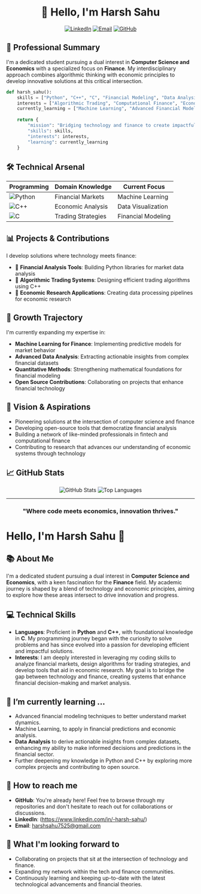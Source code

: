 # <div align="center">👋 Hello, I'm Harsh Sahu</div>

<div align="center">
  
[![LinkedIn](https://img.shields.io/badge/LinkedIn-Connect-blue?style=for-the-badge&logo=linkedin)](https://www.linkedin.com/in/-harsh-sahu/)
[![Email](https://img.shields.io/badge/Email-Contact-red?style=for-the-badge&logo=gmail)](mailto:harshsahu7525@gmail.com)
[![GitHub](https://img.shields.io/badge/GitHub-Follow-lightgrey?style=for-the-badge&logo=github)](https://github.com/YOUR_USERNAME)

</div>

## 💼 Professional Summary

I'm a dedicated student pursuing a dual interest in **Computer Science and Economics** with a specialized focus on **Finance**. My interdisciplinary approach combines algorithmic thinking with economic principles to develop innovative solutions at this critical intersection.

```python
def harsh_sahu():
    skills = ["Python", "C++", "C", "Financial Modeling", "Data Analysis"]
    interests = ["Algorithmic Trading", "Computational Finance", "Economic Research"]
    currently_learning = ["Machine Learning", "Advanced Financial Models", "Data Science"]
    
    return {
        "mission": "Bridging technology and finance to create impactful solutions",
        "skills": skills,
        "interests": interests,
        "learning": currently_learning
    }
```

## 🛠️ Technical Arsenal

<div align="center">
  
| **Programming** | **Domain Knowledge** | **Current Focus** |
|----------------|---------------------|------------------|
| ![Python](https://img.shields.io/badge/Python-Expert-3776AB?style=flat&logo=python&logoColor=white) | Financial Markets | Machine Learning |
| ![C++](https://img.shields.io/badge/C++-Proficient-00599C?style=flat&logo=c%2B%2B&logoColor=white) | Economic Analysis | Data Visualization |
| ![C](https://img.shields.io/badge/C-Intermediate-A8B9CC?style=flat&logo=c&logoColor=white) | Trading Strategies | Financial Modeling |

</div>

## 📊 Projects & Contributions

I develop solutions where technology meets finance:

- 🔹 **Financial Analysis Tools**: Building Python libraries for market data analysis
- 🔹 **Algorithmic Trading Systems**: Designing efficient trading algorithms using C++
- 🔹 **Economic Research Applications**: Creating data processing pipelines for economic research

## 🌱 Growth Trajectory

I'm currently expanding my expertise in:

- **Machine Learning for Finance**: Implementing predictive models for market behavior
- **Advanced Data Analysis**: Extracting actionable insights from complex financial datasets
- **Quantitative Methods**: Strengthening mathematical foundations for financial modeling
- **Open Source Contributions**: Collaborating on projects that enhance financial technology

## 🚀 Vision & Aspirations

- Pioneering solutions at the intersection of computer science and finance
- Developing open-source tools that democratize financial analysis
- Building a network of like-minded professionals in fintech and computational finance
- Contributing to research that advances our understanding of economic systems through technology

## 📈 GitHub Stats

<div align="center">
  
![GitHub Stats](https://github-readme-stats.vercel.app/api?username=YOUR_USERNAME&show_icons=true&theme=dark)
![Top Languages](https://github-readme-stats.vercel.app/api/top-langs/?username=YOUR_USERNAME&layout=compact&theme=dark)

</div>

---

<div align="center">
  
### "Where code meets economics, innovation thrives."

</div>

# Hello, I'm Harsh Sahu 👋

## 📚 About Me
I'm a dedicated student pursuing a dual interest in **Computer Science and Economics**, with a keen fascination for the **Finance** field. My academic journey is shaped by a blend of technology and economic principles, aiming to explore how these areas intersect to drive innovation and progress.

## 💻 Technical Skills
- **Languages**: Proficient in **Python** and **C++**, with foundational knowledge in **C**. My programming journey began with the curiosity to solve problems and has since evolved into a passion for developing efficient and impactful solutions.
- **Interests**: I am deeply interested in leveraging my coding skills to analyze financial markets, design algorithms for trading strategies, and develop tools that aid in economic research. My goal is to bridge the gap between technology and finance, creating systems that enhance financial decision-making and market analysis.

## 🌱 I’m currently learning ...
- Advanced financial modeling techniques to better understand market dynamics.
- Machine Learning, to apply in financial predictions and economic analysis.
- **Data Analysis** to derive actionable insights from complex datasets, enhancing my ability to make informed decisions and predictions in the financial sector.
- Further deepening my knowledge in Python and C++ by exploring more complex projects and contributing to open source.

## 🤝 How to reach me
- **GitHub**: You're already here! Feel free to browse through my repositories and don't hesitate to reach out for collaborations or discussions.
- **LinkedIn**: (https://www.linkedin.com/in/-harsh-sahu/)
- **Email**: harshsahu7525@gmail.com

## 🚀 What I'm looking forward to
- Collaborating on projects that sit at the intersection of technology and finance.
- Expanding my network within the tech and finance communities.
- Continuously learning and keeping up-to-date with the latest technological advancements and financial theories.


<!---
Harsh2390/Harsh2390 is a ✨ special ✨ repository because its `README.md` (this file) appears on your GitHub profile.
You can click the Preview link to take a look at your changes.
--->
